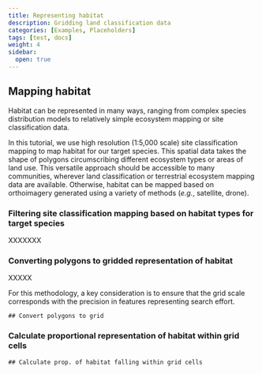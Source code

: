```yaml
---
title: Representing habitat
description: Gridding land classification data
categories: [Examples, Placeholders]
tags: [test, docs]
weight: 4
sidebar:
  open: true
---
```


## Mapping habitat

Habitat can be represented in many ways, ranging from complex species distribution models 
to relatively simple ecosystem mapping or site classification data.

In this tutorial, we use high resolution (1:5,000 scale) site classification mapping 
to map habitat for our target species. This spatial data takes the shape of polygons 
circumscribing different ecosystem types or areas of land use. This versatile approach 
should be accessible to many communities, wherever land classification or terrestrial 
ecosystem mapping data are available. Otherwise, habitat can be mapped based on 
orthoimagery generated using a variety of methods (*e.g.*, satellite, drone).


### Filtering site classification mapping based on habitat types for target species

XXXXXXX

### Converting polygons to gridded representation of habitat

XXXXX

For this methodology, a key consideration is to ensure that the grid scale 
corresponds with the precision in features representing search effort.

```
## Convert polygons to grid

```

### Calculate proportional representation of habitat within grid cells

```
## Calculate prop. of habitat falling within grid cells

```


